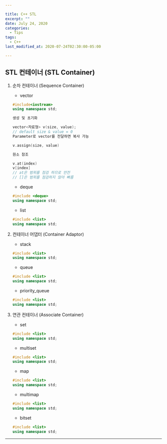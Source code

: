 ```yaml
---

title: C++ STL
excerpt: ""
date: July 24, 2020
categories:
  - Tips
tags:
  - C++
last_modified_at: 2020-07-24T02:30:00-05:00

---
```


## **STL 컨테이너 (STL Container)**

1. 순차 컨테이너 (Sequence Container)

    + vector

    ```c++
    #include<iostream>
    using namespace std;
    ```

    ```c++
    생성 및 초기화

    vector<자료형> v(size, value);
    // default size & value = 0
    Parameter로 vector를 전달하면 복사 가능
    
    v.assign(size, value)

    ```

    ```c++
    원소 참조

    v.at(index)
    v[index]
    // at은 범위를 점검 하므로 안전
    // []은 범위를 점검하지 않아 빠름
    ```

    + deque

    ```c++
    #include <deque>
    using namespace std;
    ```

    + list

    ```c++
    #include <list>
    using namespace std;
    ```

2. 컨테이너 어댑터 (Container Adaptor)

    + stack

    ```c++
    #include <list>
    using namespace std;
    ```

    + queue

    ```c++
    #include <list>
    using namespace std;
    ```

    + priority_queue

    ```c++
    #include <list>
    using namespace std;
    ```

3. 연관 컨테이너 (Associate Container)

    + set

    ```c++
    #include <list>
    using namespace std;
    ```

    + multiset

    ```c++
    #include <list>
    using namespace std;
    ```

    + map

    ```c++
    #include <list>
    using namespace std;
    ```

    + multimap

    ```c++
    #include <list>
    using namespace std;
    ```

    + bitset

    ```c++
    #include <list>
    using namespace std;
    ```

---
